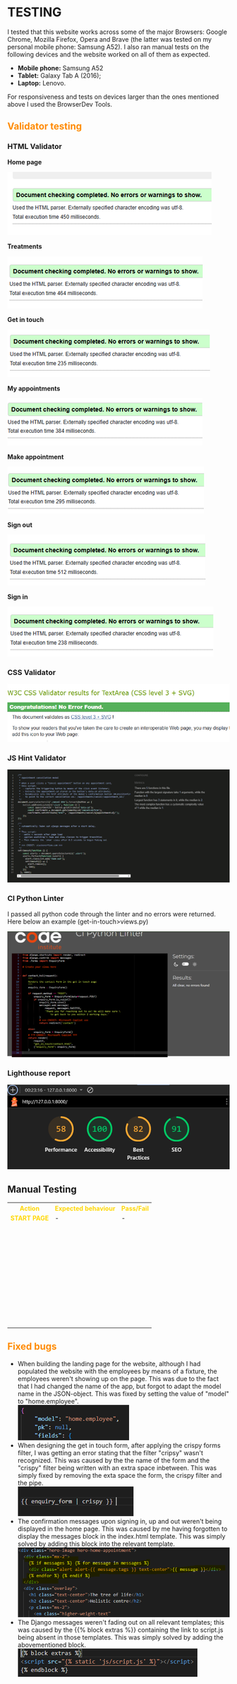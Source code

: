 <h1>TESTING</h1>
I tested that this website works across some of the major Browsers: Google Chrome, Mozilla Firefox, Opera and Brave (the latter was tested on my personal mobile phone: Samsung A52). I also ran manual tests on the following devices and the website worked on all of them as expected.

<ul>
<li><strong>Mobile phone:</strong> Samsung A52</li>
<li><strong>Tablet:</strong> Galaxy Tab A (2016);</li>
<li><strong>Laptop:</strong> Lenovo.</li>
</ul>
For responsiveness and tests on devices larger than the ones mentioned above I used the BrowserDev Tools.

<h2 style="color: darkorange">Validator testing</h2>

<h3>HTML Validator</h3>
<p><strong>Home page</strong></p>
<img src="images-README/W3C-HTML-Validator-home.PNG" alt="HTML Validator home page">

<p><strong>Treatments</strong></p>
<img src="images-README/W3C-HTML-Validator-treatments.PNG" alt="HTML Validator treatments">

<p><strong>Get in touch</strong></p>
<img src="images-README/W3C-HTML-Validator-get-in-touch.PNG" alt="HTML Validator get in touch">

<p><strong>My appointments</strong></p>
<img src="images-README/W3C-HTML-Validator-my-appointments.PNG" alt="HTML Validator my appointments">

<p><strong>Make appointment</strong></p>
<img src="images-README/W3C-HTML-Validator-make-appointment.PNG" alt="HTML Validator make appointment">

<p><strong>Sign out</strong></p>
<img src="images-README/W3C-HTML-Validator-signout.PNG" alt="HTML Validator signout">

<p><strong>Sign in</strong></p>
<img src="images-README/W3C-HTML-Validator-signin.PNG" alt="HTML Validator signin">

<h3>CSS Validator</h3>
<img src="images-README/W3C-CSS-Validator.PNG" alt="W3C CSS Validator results">

<h3>JS Hint Validator</h3>
<img src="images-README/JS-Hint-Validator-results.PNG" alt="JS Hint Validator results">

<h3>CI Python Linter</h3>
<p>I passed all python code through the linter and no errors were returned. Here below an example (get-in-touch>views.py)</p>
<img src="images-README/CI-Python-linter.PNG" alt="example CI Python linter">

<h3>Lighthouse report</h3>
<img src="images-README/lighthouse-report.PNG">

<h2>Manual Testing</h2>
<table>
<tr>
<th style="color: gold">Action</th>
<th style="color: gold">Expected behaviour</th>
<th style="color: gold">Pass/Fail</th>
<tr>
<tr>
<td><strong style="color: gold">START PAGE</strong></td>
<td>-</td>
<td>-</td>
</tr>
<tr>
<td></td>
<td></td>
<td></td>
</tr>
<tr>
<td></td>
<td></td>
<td></td>
</tr>
<tr>
<td></td>
<td></td>
<td></td>
</tr>
<tr>
<td></td>
<td></td>
<td></td>
</tr>
<tr>
<td></td>
<td></td>
<td></td>
</tr>
<tr>
<td></td>
<td></td>
<td></td>
</tr>
<tr>
<td></td>
<td></td>
<td></td>
</tr>
<tr>
<td></td>
<td></td>
<td></td>
</tr>
<tr>
<td></td>
<td></td>
<td></td>
</tr>
<tr>
<td></td>
<td></td>
<td></td>
</tr>
<tr>
<td></td>
<td></td>
<td></td>
</tr>
<tr>
<td></td>
<td></td>
<td></td>
</tr>
<tr>
<td></td>
<td></td>
<td></td>
</tr>
<tr>
<td></td>
<td></td>
<td></td>
</tr>
<tr>
<td></td>
<td></td>
<td></td>
</tr>
<tr>
<td></td>
<td></td>
<td></td>
</tr>
<tr>
<td></td>
<td></td>
<td></td>
</tr>
<tr>
<td></td>
<td></td>
<td></td>
</tr>
<tr>
<td></td>
<td></td>
<td></td>
</tr>
<tr>
<td></td>
<td></td>
<td></td>
</tr>
<tr>
<td></td>
<td></td>
<td></td>
</tr>
<tr>
<td></td>
<td></td>
<td></td>
</tr>
<tr>
<td></td>
<td></td>
<td></td>
</tr>
<tr>
<td></td>
<td></td>
<td></td>
</tr>
<tr>
<td></td>
<td></td>
<td></td>
</tr>
<tr>
<td></td>
<td></td>
<td></td>
</tr>
<tr>
<td></td>
<td></td>
<td></td>
</tr>
<tr>
<td></td>
<td></td>
<td></td>
</tr>
<tr>
<td></td>
<td></td>
<td></td>
</tr>
<tr>
<td></td>
<td></td>
<td></td>
</tr>
<tr>
<td></td>
<td></td>
<td></td>
</tr>
<tr>
<td></td>
<td></td>
<td></td>
</tr>
<tr>
<td></td>
<td></td>
<td></td>
</tr>
<tr>
<td></td>
<td></td>
<td></td>
</tr>
<tr>
<td></td>
<td></td>
<td></td>
</tr>
<tr>
<td></td>
<td></td>
<td></td>
</tr>
<tr>
<td></td>
<td></td>
<td></td>
</tr>
<tr>
<td></td>
<td></td>
<td></td>
</tr>
<tr>
<td></td>
<td></td>
<td></td>
</tr>
<tr>
<td></td>
<td></td>
<td></td>
</tr>
<tr>
<td></td>
<td></td>
<td></td>
</tr>
<tr>
<td></td>
<td></td>
<td></td>
</tr>
<tr>
<td></td>
<td></td>
<td></td>
</tr>
<tr>
<td></td>
<td></td>
<td></td>
</tr>
<tr>
<td></td>
<td></td>
<td></td>
</tr>
</table>

<h2 style="color: darkorange">Fixed bugs</h2>

<ul>
<li>When building the landing page for the website, although I had populated the website with the employees by means of a fixture, the employees weren't showing up on the page. This was due to the fact that I had changed the name of the app, but forgot to adapt the model name in the JSON-object. This was fixed by setting the value of "model" to "home.employee".</li>

<img src="images-README/fixed-bug-in-fixture.PNG" alt="fixed bug in fixture">
<li>When designing the get in touch form, after applying the crispy forms filter, I was getting an error stating that the filter "cripsy" wasn't recognized. This was caused by the the name of the form and the "crispy" filter being written with an extra space inbetween. This was simply fixed by removing the exta space the form, the crispy filter and the pipe.</li>

<img src="images-README/wrong-syntax-crispy-filter.PNG" alt="wrong syntax crispy filter">

<li>The confirmation messages upon signing in, up and out weren't being displayed in the home page. This was caused by me having forgotten to display the messages block in the index.html template. This was simply solved by adding this block into the relevant template.</li>

<img src="images-README/messages-block-index-template.PNG" alt="messages block in index.html">

<li>The Django messages weren't fading out on all relevant templates; this was caused by the {{% block extras %}} containing the link to script.js being absent in those templates. This was simply solved by adding the abovementioned block.</li>

<img src="images-README/block-extras-containing-script.PNG" alt="block extras containing link to js file">
</ul>
